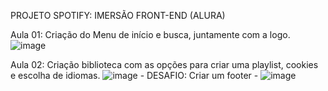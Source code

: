 PROJETO SPOTIFY: IMERSÃO FRONT-END (ALURA)

Aula 01: 
  Criação do Menu de início e busca, juntamente com a logo.
![image](https://github.com/user-attachments/assets/7c99b585-240c-46b6-a1f0-2dc426a0a5c5)

Aula 02:
  Criação biblioteca com as opções para criar uma playlist, cookies e escolha de idiomas.
![image](https://github.com/user-attachments/assets/c83b9b60-0366-49a9-8daa-f6dc8f3886b7)
    - DESAFIO: Criar um footer -
    ![image](https://github.com/user-attachments/assets/8f8b50fa-a376-4d66-b78e-91d365c41f80)

